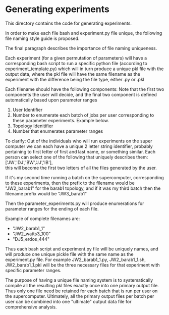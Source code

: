# Generating experiments

This directory contains the code for generating experiments. <br>

In order to make each file bash and experiment.py file unique, the following
file naming style guide is proposed. <br>

The final paragraph describes the importance of file naming uniqueness. <br>

Each experiment (for a given permutation of parameters) will have a
corresponding bash script to run a specific python file (according to
experiment_template.py) which will in turn produce a unique pkl file with
the output data, where the pkl file will have the same filename as
the experiment with the difference being the file type, either .py or .pkl

Each filename should have the following components:
Note that the first two components the user will decide,
and the final two component is defined automatically based upon parameter ranges
  1. User Identifier
  2. Number to enumerate each batch of jobs per user
    corresponding to these parameter experiments. Example below.
  3. Topology Idenitifier
  4. Number that enumerates parameter ranges

To clarify:
  Out of the individuals who will run experiments on the super computer
we can each have a unique 2 letter string identifier, probably pertaining to
first letter of first and last name, or something similar. Each person can select one of the following that uniquely describes them: <br> ['JW','DJ','BW','JJ','IB'], <br>
this will become the first two letters of all the files generated by the user.

  If it's my second time running a batch on the supercomputer, corresponding to
these experiments, then the prefix to the filename would be "JW2_barab1" for the
barab1 topology, and if it
was my third batch then the filename prefix would be "JW3_barab1"

Then the parameter_experiments.py will produce enumerations for parameter ranges
for the ending of each file.

Example of complete filenames are:
  * "JW2_barab1_1"
  * "JW2_watts3_100"
  * "DJ5_erdos_444"

Thus each bash script and experiment.py file will be uniquely names, and will
produce one unique pickle file with the same name as the experiment.py file.
For example JW2_barab1_1.py, JW2_barab1_1.sh, JW2_barab1_1.pkl will be the
three necessary files for that experiment with specific parameter ranges.

The purpose of having a unique file naming system is to systematically compile
all the resulting pkl files exactly once into one primary output file. Thus only one
file need be retained for each batch that is run per user on the supercomputer.
Ultimately, all the primary output files per batch per user can be combined into one
"ultimate" output data file for comprehensive analysis.  
